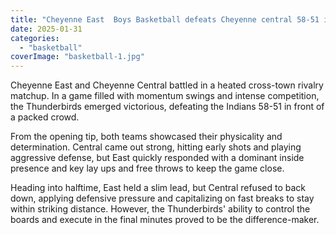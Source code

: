 ```yaml
---
title: "Cheyenne East  Boys Basketball defeats Cheyenne central 58-51 in OT"
date: 2025-01-31
categories: 
  - "basketball"
coverImage: "basketball-1.jpg"
---
```


Cheyenne East and Cheyenne Central battled in a heated cross-town rivalry matchup. In a game filled with momentum swings and intense competition, the Thunderbirds emerged victorious, defeating the Indians 58-51 in front of a packed crowd.

From the opening tip, both teams showcased their physicality and determination. Central came out strong, hitting early shots and playing aggressive defense, but East quickly responded with a dominant inside presence and key lay ups and free throws to keep the game close.

Heading into halftime, East held a slim lead, but Central refused to back down, applying defensive pressure and capitalizing on fast breaks to stay within striking distance. However, the Thunderbirds' ability to control the boards and execute in the final minutes proved to be the difference-maker.
